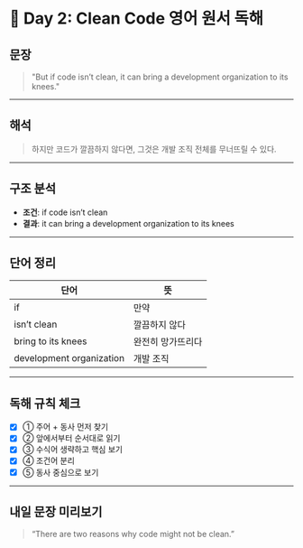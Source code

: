# 📘 Day 2: Clean Code 영어 원서 독해

## 문장

> "But if code isn’t clean, it can bring a development organization to its knees."

---

## 해석

> 하지만 코드가 깔끔하지 않다면, 그것은 개발 조직 전체를 무너뜨릴 수 있다.

---

## 구조 분석

- **조건**: if code isn’t clean
- **결과**: it can bring a development organization to its knees

---

## 단어 정리

| 단어                     | 뜻                |
| ------------------------ | ----------------- |
| if                       | 만약              |
| isn’t clean              | 깔끔하지 않다     |
| bring to its knees       | 완전히 망가뜨리다 |
| development organization | 개발 조직         |

---

## 독해 규칙 체크

- [x] ① 주어 + 동사 먼저 찾기
- [x] ② 앞에서부터 순서대로 읽기
- [x] ③ 수식어 생략하고 핵심 보기
- [x] ④ 조건어 분리
- [x] ⑤ 동사 중심으로 보기

---

## 내일 문장 미리보기

> “There are two reasons why code might not be clean.”
